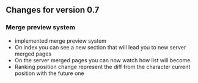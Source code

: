## Changes for version 0.7
### Merge preview system

- implemented merge preview system
- On index you can see a new section that will lead you to new server merged pages
- On the server merged pages you can now watch how list will become.
- Ranking position change represent the diff from the character current position with the future one
